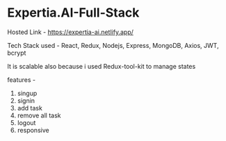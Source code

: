 # Expertia.AI-Full-Stack
Hosted Link -  https://expertia-ai.netlify.app/

Tech Stack used  -  React, Redux, Nodejs, Express, MongoDB, Axios, JWT, bcrypt

It is scalable also because i used Redux-tool-kit to manage states

features -
1. singup
2. signin
3. add task
4. remove all task
5. logout
6. responsive
